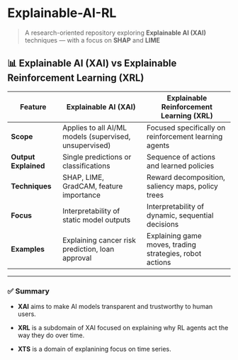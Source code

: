 # Explainable-AI-RL

> A research-oriented repository exploring **Explainable AI (XAI)** techniques — with a focus on **SHAP** and **LIME** 


## 📊 Explainable AI (XAI) vs Explainable Reinforcement Learning (XRL)

| Feature               | Explainable AI (XAI)                              | Explainable Reinforcement Learning (XRL)           |
|----------------------|---------------------------------------------------|----------------------------------------------------|
| **Scope**            | Applies to all AI/ML models (supervised, unsupervised) | Focused specifically on reinforcement learning agents |
| **Output Explained** | Single predictions or classifications             | Sequence of actions and learned policies           |
| **Techniques**       | SHAP, LIME, GradCAM, feature importance           | Reward decomposition, saliency maps, policy trees  |
| **Focus**            | Interpretability of static model outputs          | Interpretability of dynamic, sequential decisions  |
| **Examples**         | Explaining cancer risk prediction, loan approval  | Explaining game moves, trading strategies, robot actions |

---

### ✅ Summary

- **XAI** aims to make AI models transparent and trustworthy to human users.
- **XRL** is a subdomain of XAI focused on explaining why RL agents act the way they do over time.

- **XTS** is a domain of explanining focus on time series.